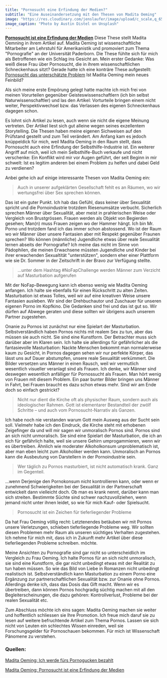 ```yaml
---
title: "Pornosucht eine Erfindung der Medien?"
subtitle: "Eine Auseinandersetzung mit den Thesen von Madita Oeming"
image: "https://res.cloudinary.com/jenslaufer/image/upload/c_scale,q_65,w_800/v1585207758/austin-distel-Hg3BHX6U5jg-unsplash.jpg"
image_caption: "Photo by Austin Distel on Unsplash"
---
```


__[Pornosucht ist eine Erfindung der Medien](/docs/Pornosucht_ist_eine_Erfindung_von_Medien.pdf)__  Diese These stellt Madita Oemning in ihrem Artikel auf.
Madita Oeming ist wissenschaftliche Mitarbeiter am Lehrstuhl für Amerikanistik und promoviert zum Thema "Pornografie" an der Universität Paderborn.
Die These fühlte sich für mich als Betroffenen wie ein Schlag ins Gesicht an. Mein erster Gedanke: Was weiß diese Frau über Pornosucht, die in ihrem wissenschaftlichen Schneckenhaus 
sitzt? 
Gerade hatte ich eine konträre These aufgestellt: [Pornosucht das unterschätzte Problem](/blog/2020-02-21-pornosucht_das_unterschaetzte_problem.html)
Ist Madita Oeming mein neues Feinbild?

Als sich meine erste Empörung gelegt hatte machte ich mich frei von meinen Vorurteilen gegenüber Geisteswissenschaftlern (ich bin selbst
Naturwissenschaftler) und las den Artikel: Vorturteile bringen einem nicht weiter, Perspektivwechsel bzw. das Verlassen des eigenen Schneckenhaus dagegen schon.

Es lohnt sich Artikel zu lesen, auch wenn sie nicht die eigene Meinung vertreten. Der Artikel liest sich gut alleine wegen seines exzellentem Storytelling. Die Thesen haben meine eigenen Sichweisen auf den Prüfstand gestellt und zum Teil verändert. Am Anfang kam es jedoch knüppeldick für mich, weil Madita Oeming in den Raum stellt, dass Pornosucht auch eine Erfindung 
der Selbsthilfe-Industrie ist. Ein weiterer Angriff auf mich, weil ich mein Selbsthilfe-Buch verkaufe und nicht verschenke: Ein Konflikt wird mir vor Augen geführt, der seit Beginn in mir schwelt: Ist es legitim anderen bei einem Problem zu helfen und dabei Geld zu verdienen?

Anbei gehe ich auf einige interessante Thesen von Madita Oeming ein:

> Auch in unserer aufgeklärten Gesellschaft fehlt es an Räumen, wo wir wertungsfrei über Sex sprechen können.

Das ist ein guter Punkt. Ich hab das Gefühl, dass keiner über Sexualität spricht und die Pornoindustrie trotzdem Riesenumsätze verbucht. Sicherlich sprechen Männer über Sexualität, aber meist in prahlerischen Weise oder Vergleich von Brustgrössen. Frauen werden als Objekt von Begierden gesehen; Man(n) muss Frauen zeigen wo der Hammer hängt. Ich bin Mr. Porno und trotzdem fand ich das immer schon abstossend. Wo ist der Raum wo wir Männer über unsere Fantasien aber mit Respekt gegenüber Fraunen sprechen? Wo können (männliche) Jugendliche etwas über reale Sexualität lernen abseits der Pornografie?  Ich meine das nicht im Sinne von Pädophilen, die meinen Erwachsene müssten Jugendliche und Kinder bei ihrer erwachenden Sexualtität "unterstützen", sondern eher einer Plattform wie sie Dr. Sommer in der Zeitschrift in der Bravo zur Verfügung stellte.


> ...unter dem Hashtag #NoFapChallenge werden Männer zum Verzicht auf Masturbation aufgerufen

Mit der NoFap-Bewegung kann ich ebenso wenig wie Madita Oeming anfangen. Ich halte sie ebenfalls für einen Rückschritt zu alten Zeiten. Masturbation ist etwas Tolles, weil wir auf eine kreativen Weise unsere Fantasien ausleben. Wir sind der Drehbuchautor und Zuschauer für unseren eigenen Porno im Kopfkino. Die Gedanken sind frei und das ist gut so. Wir dürfen auf Abwege geraten und diese sollten wir übrigens auch unserem Partner zugestehen. 

Onanie zu Pornos ist zunächst nur eine Spielart der Masturbation. Selbstverständlich haben Pornos nichts mit realem Sex zu tun, aber das müssen sie auch nicht. Sie sind eine Kunstform. Der Betrachter muss sich darüber aber im Klaren sein. Ich halte sie allerdings für gefährlicher als die fantasievolle Masturbation: Nackte Menschen bekommt man normalerweise kaum zu Gesicht, in Pornos dagegen sehen wir nur perfekte Körper, das lässt uns auf Dauer abstumpfen, unsere reale Sexualität verkümmert. Die Bilder versetzen uns Männer in einen Rausch, weil wir vermutlich wesentlich visueller veranlagt sind als Frauen. Ich denke, wir Männer sind deswegen wesentlich anfälliger für Pornossucht als Frauen. Man hört wenig von Frauen mit diesem Problem. Ein paar bunter Bilder bringen uns Männer in Fahrt, bei Frauen braucht es dazu schon etwas mehr. Sind wir am Ende doch so einfach gestrickt?

> Nicht nur dient die Kirche oft
als physischer Raum, sondern auch als ideologischer Rahmen. Gott ist elementarer
Bestandteil der zwölf Schritte – und auch vom Pornosucht-Narrativ als Ganzen.

Ich habe noch nie verstanden warum Gott mein Ausweg aus der Sucht sein soll. Vielmehr habe ich den Eindruck, die Kirche steht mit erhobenen Zeigefinger da und will mir sagen wir unmoralisch Pornos sind. Pornos sind an sich nicht unmoralisch. Sie sind eine Spielart der Masturbation, die ich an sich für gefährlich halte, weil sie unsere Gehirn umprogammieren, wenn wir es übertreiben. Ähnlich wie moderater Alkoholkonsum unproblematisch ist, aber man eben leicht zum Alkoholiker werden kann. Unmoralisch an Pornos kann die Ausbeutung von Darstellern in der Pornoindustrie sein.

> Wer täglich zu Pornos masturbiert, ist nicht automatisch krank. Ganz im Gegenteil.

...wenn Derjenige den Pornokonsum nicht kontrollieren kann, oder wenn er zunehmend Schwierigkeiten bei der Sexualität in der Partnerschaft entwickelt dann vielleicht doch. Ob man es krank nennt, darüber kann man sich streiten. Bestimmte Süchte sind schwer nachzuvollziehen, wenn jemand nicht unter ihnen leidet, so wie für mich Kauf- oder Spielsucht.


> Pornosucht ist ein Zeichen für tieferliegender Probleme

Da hat Frau Oeming völlig recht: Letztenendes betäuben wir mit Pornos unsere Verletzungen, schieben
tieferliegende Probleme weg. Wir sollten diesen Problemen mehr Raum als unseren süchtiges Verhalten zugestehen.
Ich nehme für mich mit, dass ich in Zukunft mehr Artikel über diese tieferliegenden Probleme schreiben. möchte.



Meine Ansichten zu Pornografie sind gar nicht so unterscheidlich im Vergleich zu Frau Oeming. Ich halte Pornos für an sich nicht unmoralisch, sie sind eine Kunstform, die gar nicht unbedingt etwas mit der Realität zu tun haben müssen. So wie das Bild von Liebe in Romanzen nicht unbedingt realistisch ist. Selbstverständlich kann Masturbation zu einem Porno eine Ergänzung zur partnerschaftlichen Sexualität bzw. zur Onanie ohne Pornos. Allerdings denke ich, dass das Dosis das Gift macht. Wenn wir es übertreiben, dann können Pornos hochgradig süchtig machen mit all den Begleiterscheinungen, die dazu gehören: Kontrollverlust, Probleme bei der realen Sexualität etc.

Zum Abschluss möchte ich eins sagen: Madita Oeming machen sie weiter und hoffentlich schliessen sie Ihre Promotion. Ich freue mich daruf sie zu lesen auf weitere befruchtende Artikel zum Thema
Pornos. Lassen sie sich nicht von Leuten ein schlechtes Wissen einreden, weil sie Forschungsgelder für Pornoschauen bekommen. Für mich ist Wissenschaft Pänomene zu verstehen.

### Quellen:

[Madita Oeming: Ich werde fürs Pornogucken bezahlt](https://www.vice.com/de/article/eveymz/ich-werde-fuers-pornogucken-bezahlt)

[Madita Oeming: Pornosucht ist eine Erfindung der Medien](/docs/Pornosucht_ist_eine_Erfindung_von_Medien.pdf)